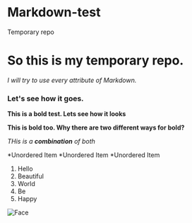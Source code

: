 # Markdown-test
Temporary repo

# So this is my temporary repo. 
*I will try to use every attribute of Markdown.*
### Let's see how it goes.

**This is a bold test. Lets see how it looks**

__This is bold too. Why there are two different ways for bold?__

*THis is a **combination** of both*

*Unordered Item
*Unordered Item
*Unordered Item

1. Hello
1. Beautiful
1. World
1. Be
1. Happy

![Face](https://i.ebayimg.com/images/i/222790487577-0-1/s-l1000.jpg)
